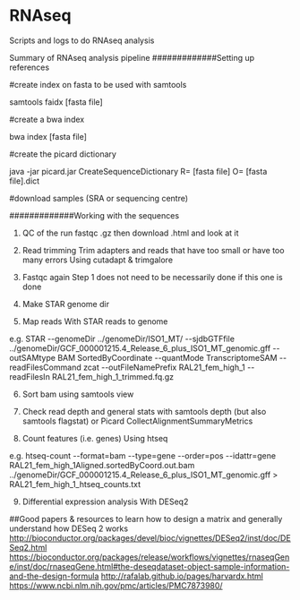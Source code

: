 # RNAseq
Scripts and logs to do RNAseq analysis

Summary of RNAseq analysis pipeline
#############Setting up references

#create index on fasta to be used with samtools 

samtools faidx [fasta file]

#create a bwa index 

bwa index [fasta file]

#create the picard dictionary

java -jar picard.jar CreateSequenceDictionary R= [fasta file] O= [fasta file].dict 

#download samples (SRA or sequencing centre)


#############Working with the sequences

1. QC of the run
fastqc .gz 
then download .html and look at it

2. Read trimming
Trim adapters and reads that have too small or have too many errors
Using cutadapt & trimgalore

3. Fastqc again
Step 1 does not need to be necessarily done if this one is done

4. Make STAR genome dir

5. Map reads
With STAR reads to genome

e.g.
STAR --genomeDir ../genomeDir/ISO1_MT/ --sjdbGTFfile ../genomeDir/GCF_000001215.4_Release_6_plus_ISO1_MT_genomic.gff --outSAMtype BAM SortedByCoordinate --quantMode TranscriptomeSAM --readFilesCommand zcat --outFileNamePrefix RAL21_fem_high_1 --readFilesIn RAL21_fem_high_1_trimmed.fq.gz

6. Sort bam using
samtools view

7. Check read depth and general stats
with samtools depth (but also samtools flagstat) or Picard CollectAlignmentSummaryMetrics

8. Count features (i.e. genes)
Using htseq

e.g.
htseq-count --format=bam --type=gene --order=pos --idattr=gene RAL21_fem_high_1Aligned.sortedByCoord.out.bam  ../genomeDir/GCF_000001215.4_Release_6_plus_ISO1_MT_genomic.gff > RAL21_fem_high_1_htseq_counts.txt

9. Differential expression analysis
With DESeq2


##Good papers & resources to learn how to design a matrix and generally understand how DESeq 2 works
http://bioconductor.org/packages/devel/bioc/vignettes/DESeq2/inst/doc/DESeq2.html
https://bioconductor.org/packages/release/workflows/vignettes/rnaseqGene/inst/doc/rnaseqGene.html#the-deseqdataset-object-sample-information-and-the-design-formula
http://rafalab.github.io/pages/harvardx.html
https://www.ncbi.nlm.nih.gov/pmc/articles/PMC7873980/



